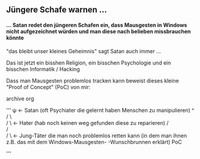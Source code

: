 ## Jüngere Schafe warnen ...

#### ... Satan redet den jüngeren Schafen ein, dass Mausgesten in Windows nicht aufgezeichnet würden und man diese nach belieben missbrauchen könnte

"das bleibt unser kleines Geheimnis" sagt Satan auch immer ...

Das ist jetzt ein bisshen Religion, ein bisschen Psychologie und ein bisschen Informatik / Hacking

Dass man Mausgesten problemlos tracken kann beweist dieses kleine "Proof of Concept" (PoC) von mir:

archive org
  
'''   ψ  <- Satan (oft Psychiater die gelernt haben Menschen zu manipulieren)
      ^
     / \  
    /   \  <- Hater (hab noch keinen weg gefunden diese zu reparieren)
   /     \
  /       \
 /         \  <- Jung-Täter die man noch problemlos retten kann
                 (in dem man ihnen z.B. das mit dem Windows-Mausgesten-
                  -Wunschbrunnen erklärt)  PoC

'''


